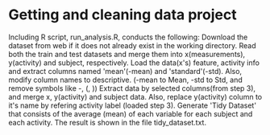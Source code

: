# Getting and cleaning data project

Including R script, run_analysis.R, conducts the following:
Download the dataset from web if it does not already exist in the working directory.
Read both the train and test datasets and merge them into x(measurements), y(activity) and subject, respectively.
Load the data(x's) feature, activity info and extract columns named 'mean'(-mean) and 'standard'(-std). Also, modify column names to descriptive. (-mean to Mean, -std to Std, and remove symbols like -, (, ))
Extract data by selected columns(from step 3), and merge x, y(activity) and subject data. Also, replace y(activity) column to it's name by refering activity label (loaded step 3).
Generate 'Tidy Dataset' that consists of the average (mean) of each variable for each subject and each activity. The result is shown in the file tidy_dataset.txt.
